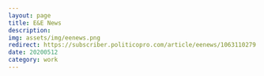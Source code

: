 ```yaml
---
layout: page
title: E&E News
description: 
img: assets/img/eenews.png
redirect: https://subscriber.politicopro.com/article/eenews/1063110279
date: 20200512
category: work
---
```

